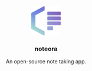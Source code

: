 <a name="readme-top"></a>

<br />
<div align="center">
  <a href="https://github.com/noteora">
    <img src="https://github.com/noteora/.github/raw/main/profile/noteora.png" alt="Logo" width="80" height="80">
  </a>

  <h3 align="center">noteora</h3>

  <p align="center">
    An open-source note taking app.
  </p>
</div>
